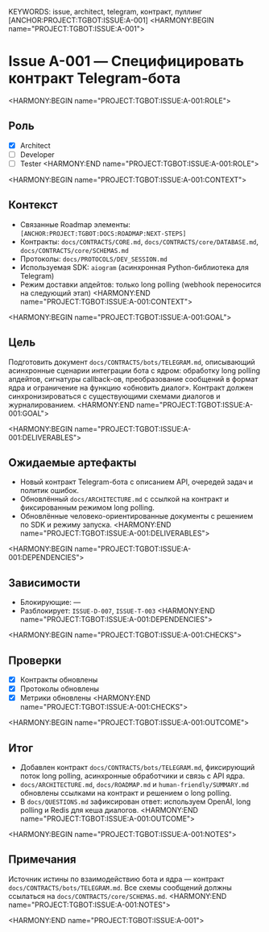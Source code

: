 KEYWORDS: issue, architect, telegram, контракт, пуллинг
[ANCHOR:PROJECT:TGBOT:ISSUE:A-001]
<HARMONY:BEGIN name="PROJECT:TGBOT:ISSUE:A-001">
# Issue A-001 — Специфицировать контракт Telegram-бота

<HARMONY:BEGIN name="PROJECT:TGBOT:ISSUE:A-001:ROLE">
## Роль
- [x] Architect
- [ ] Developer
- [ ] Tester
<HARMONY:END name="PROJECT:TGBOT:ISSUE:A-001:ROLE">

<HARMONY:BEGIN name="PROJECT:TGBOT:ISSUE:A-001:CONTEXT">
## Контекст
- Связанные Roadmap элементы: `[ANCHOR:PROJECT:TGBOT:DOCS:ROADMAP:NEXT-STEPS]`
- Контракты: `docs/CONTRACTS/CORE.md`, `docs/CONTRACTS/core/DATABASE.md`, `docs/CONTRACTS/core/SCHEMAS.md`
- Протоколы: `docs/PROTOCOLS/DEV_SESSION.md`
- Используемая SDK: `aiogram` (асинхронная Python-библиотека для Telegram)
- Режим доставки апдейтов: только long polling (webhook переносится на следующий этап)
<HARMONY:END name="PROJECT:TGBOT:ISSUE:A-001:CONTEXT">

<HARMONY:BEGIN name="PROJECT:TGBOT:ISSUE:A-001:GOAL">
## Цель
Подготовить документ `docs/CONTRACTS/bots/TELEGRAM.md`, описывающий асинхронные сценарии интеграции бота с ядром: обработку long polling апдейтов, сигнатуры callback-ов, преобразование сообщений в формат ядра и ограничение на функцию «обновить диалог». Контракт должен синхронизироваться с существующими схемами диалогов и журналированием.
<HARMONY:END name="PROJECT:TGBOT:ISSUE:A-001:GOAL">

<HARMONY:BEGIN name="PROJECT:TGBOT:ISSUE:A-001:DELIVERABLES">
## Ожидаемые артефакты
- Новый контракт Telegram-бота с описанием API, очередей задач и политик ошибок.
- Обновлённый `docs/ARCHITECTURE.md` с ссылкой на контракт и фиксированным режимом long polling.
- Обновлённые человеко-ориентированные документы с решением по SDK и режиму запуска.
<HARMONY:END name="PROJECT:TGBOT:ISSUE:A-001:DELIVERABLES">

<HARMONY:BEGIN name="PROJECT:TGBOT:ISSUE:A-001:DEPENDENCIES">
## Зависимости
- Блокирующие: —
- Разблокирует: `ISSUE-D-007`, `ISSUE-T-003`
<HARMONY:END name="PROJECT:TGBOT:ISSUE:A-001:DEPENDENCIES">

<HARMONY:BEGIN name="PROJECT:TGBOT:ISSUE:A-001:CHECKS">
## Проверки
- [x] Контракты обновлены
- [x] Протоколы обновлены
- [x] Метрики обновлены
<HARMONY:END name="PROJECT:TGBOT:ISSUE:A-001:CHECKS">

<HARMONY:BEGIN name="PROJECT:TGBOT:ISSUE:A-001:OUTCOME">
## Итог
- Добавлен контракт `docs/CONTRACTS/bots/TELEGRAM.md`, фиксирующий поток long polling, асинхронные обработчики и связь с API ядра.
- `docs/ARCHITECTURE.md`, `docs/ROADMAP.md` и `human-friendly/SUMMARY.md` обновлены ссылками на контракт и решением о long polling.
- В `docs/QUESTIONS.md` зафиксирован ответ: используем OpenAI, long polling и Redis для кеша диалогов.
<HARMONY:END name="PROJECT:TGBOT:ISSUE:A-001:OUTCOME">

<HARMONY:BEGIN name="PROJECT:TGBOT:ISSUE:A-001:NOTES">
## Примечания
Источник истины по взаимодействию бота и ядра — контракт `docs/CONTRACTS/bots/TELEGRAM.md`. Все схемы сообщений должны ссылаться на `docs/CONTRACTS/core/SCHEMAS.md`.
<HARMONY:END name="PROJECT:TGBOT:ISSUE:A-001:NOTES">

<HARMONY:END name="PROJECT:TGBOT:ISSUE:A-001">
